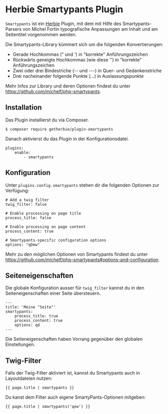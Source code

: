 # Herbie Smartypants Plugin

`Smartypants` ist ein [Herbie](http://github.com/getherbie/herbie) Plugin, mit dem mit Hilfe des Smartypants-Parsers
von Michel Fortin typografische Anpassungen am Inhalt und am Seitentitel vorgenommen werden.

Die Smartypants-Library kümmert sich um die folgenden Konvertierungen:

- Gerade Hochkommas (" und ') in "korrekte" Anführungszeichen
- Rückwärts geneigte Hochkommas (wie diese '') in "korrekte" Anführungszeichen
- Zwei oder drei Bindestriche (-- und ---) in Quer- und Gedankenstriche
- Drei nacheinander folgende Punkte (...) in Auslassungspunkte

Mehr Infos zur Library und deren Optionen findest du unter <https://github.com/michelf/php-smartypants>.


## Installation

Das Plugin installierst du via Composer.

	$ composer require getherbie/plugin-smartypants

Danach aktivierst du das Plugin in der Konfigurationsdatei.

    plugins:
        enable:
            - smartypants


## Konfiguration

Unter `plugins.config.smartypants` stehen dir die folgenden Optionen zur Verfügung:

    # Add a twig filter
    twig_filter: false

    # Enable processing on page title
    process_title: false

    # Enable processing on page content    
    process_content: true

    # Smartypants-specific configuration options
    options: "qDew"

Mehr zu den möglichen Optionen von Smartypants findest du unter 
<https://github.com/michelf/php-smartypants#options-and-configuration>.


## Seiteneigenschaften

Die globale Konfiguration ausser für `twig_filter` kannst du in den Seiteneigenschaften einer Seite übersteuern.

    ---
    title: 'Meine "Seite"'
    smartypants:
        process_title: true
        process_content: true
        options: qd
    ---

Die Seiteneigenschaften haben Vorrang gegenüber den globalen Einstellungen.


## Twig-Filter

Falls der Twig-Filter aktiviert ist, kannst du Smartypants auch in Layoutdateien nutzen: 

    {{ page.title | smartypants }}
    
Du kanst dem Filter auch eigene SmartyPants-Optionen mitgeben:

    {{ page.title | smartypants('qew') }}
